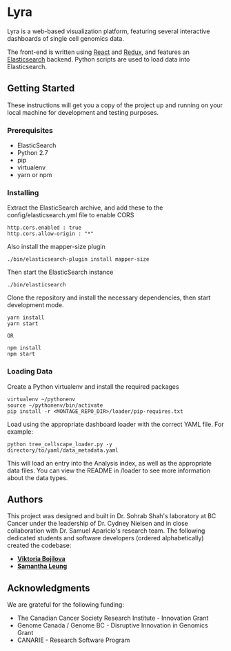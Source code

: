# Lyra

Lyra is a web-based visualization platform, featuring several interactive dashboards of single cell genomics data.

The front-end is written using [React](https://reactjs.org/) and [Redux](https://redux.js.org/), and features an [Elasticsearch](https://www.elastic.co/) backend. Python scripts are used to load data into Elasticsearch.

## Getting Started

These instructions will get you a copy of the project up and running on your local machine for development and testing purposes.

### Prerequisites

* ElasticSearch
* Python 2.7
* pip
* virtualenv
* yarn or npm

### Installing

Extract the ElasticSearch archive, and add these to the config/elasticsearch.yml file to enable CORS

```
http.cors.enabled : true
http.cors.allow-origin : "*"
```

Also install the mapper-size plugin

```
./bin/elasticsearch-plugin install mapper-size
```

Then start the ElasticSearch instance

```
./bin/elasticsearch
```

Clone the repository and install the necessary dependencies, then start development mode.

```
yarn install
yarn start

OR

npm install
npm start
```

### Loading Data

Create a Python virtualenv and install the required packages

```
virtualenv ~/pythonenv
source ~/pythonenv/bin/activate
pip install -r <MONTAGE_REPO_DIR>/loader/pip-requires.txt
```

Load using the appropriate dashboard loader with the correct YAML file. For example:

```
python tree_cellscape_loader.py -y directory/to/yaml/data_metadata.yaml
```

This will load an entry into the Analysis index, as well as the appropriate data files. You can view the README in /loader to see more information about the data types.

## Authors

This project was designed and built in Dr. Sohrab Shah's laboratory at BC Cancer under the leadership of Dr. Cydney Nielsen and in close collaboration with Dr. Samuel Aparicio's research team. The following dedicated students and software developers (ordered alphabetically) created the codebase:

* [**Viktoria Bojilova**](https://github.com/vbojilova)
* [**Samantha Leung**](https://github.com/redpanda-cat)

## Acknowledgments

We are grateful for the following funding:

* The Canadian Cancer Society Research Institute - Innovation Grant
* Genome Canada / Genome BC - Disruptive Innovation in Genomics Grant
* CANARIE - Research Software Program
